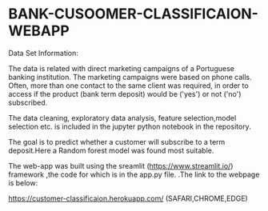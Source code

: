 # BANK-CUSOOMER-CLASSIFICAION-WEBAPP

Data Set Information:

The data is related with direct marketing campaigns of a Portuguese banking institution. The marketing campaigns were based on phone calls. Often, more than one contact to the same client was required, in order to access if the product (bank term deposit) would be ('yes') or not ('no') subscribed.

The data cleaning, exploratory data analysis, feature selection,model selection etc. is included in the jupyter python notebook in the repository.

 The goal is to predict whether a customer will subscribe to a term deposit.Here a Random forest model was found most suitable.

 The web-app was built using the sreamlit (https://www.streamlit.io/) framework ,the code for which is in the app.py file. .The link to the webpage is below:

 https://customer-classificaion.herokuapp.com/ (SAFARI,CHROME,EDGE)
